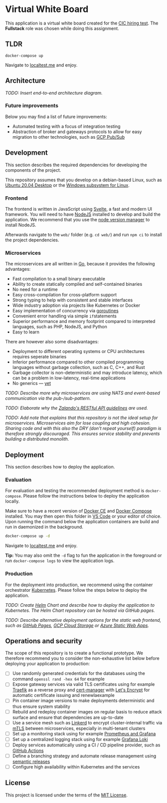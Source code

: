 # Virtual White Board

This application is a virtual white board created for the [CIC hiring test](https://github.com/ibmcicdk/CIC-HIRING-TEST/tree/master/VirtualWhiteBoard). The **Fullstack** role was chosen while doing this assignment.

## TLDR

```shell
docker-compose up
```

Navigate to [localtest.me](http://localtest.me) and enjoy.

## Architecture

_TODO: Insert end-to-end architecture diagram._

### Future improvements

Below you may find a list of future improvements:

- Automated testing with a focus of integration testing
- Abstraction of broker and gateways protocols to allow for easy migration to other technologies, such as [GCP Pub/Sub](https://cloud.google.com/pubsub)

## Development

This section describes the required dependencies for developing the components of the project.

This repository assumes that you develop on a debian-based Linux, such as [Ubuntu 20.04 Desktop](https://ubuntu.com/download/desktop) or the [Windows subsystem for Linux](https://docs.microsoft.com/en-us/windows/wsl/install).

### Frontend

The frontend is written in JavaScript using [Svelte](https://svelte.dev/), a fast and modern UI framework. You will need to have [NodeJS](https://nodejs.org/en/) installed to develop and build the application. We recommend that you use the [node version manager](https://github.com/nvm-sh/nvm) to install NodeJS.

Afterwards navigate to the `web/` folder (e.g. `cd web/`) and run `npm ci` to install the project dependencies.

### Microservices

The microservices are all written in [Go](https://golang.org/), because it provides the following advantages:

- Fast compilation to a small binary executable
- Ability to create statically compiled and self-contained binaries
- No need for a runtime
- Easy cross-compilation for cross-platform support
- Strong typing to help with consistent and stable interfaces
- Wide industry adoption via projects like Kubernetes or Docker
- Easy implementation of concurrency via [goroutines](https://gobyexample.com/goroutines)
- Convenient error handling via simple `if`statements
- Superior performance and memory footprint compared to interpreted languages, such as PHP, NodeJS, and Python
- Easy to learn

There are however also some disadvantages:

- Deployment to different operating systems or CPU architectures requires seperate binaries
- Inferior performance compared to other compiled programming languages without garbage collection, such as C, C++, and Rust
- Garbage collector is non-deterministic and may introduce latency, which can be a problem in low-latency, real-time applications
- No generics — [yet](https://bitfieldconsulting.com/golang/generics)

_TODO: Describe more why microservices are using NATS and event-based communication via the pub-/sub-pattern._

_TODO: Elaborate why the [Zalando's RESTful API guidelines](https://opensource.zalando.com/restful-api-guidelines/) are used._

_TODO: Add note that explains that this repository is not the ideal setup for microservices. Microservices aim for lose coupling and high cohesion. Sharing code and with this also the DRY (don't repeat yourself) paradigm is therefore strongly discouraged. This ensures service stability and prevents building a distributed monolith._

## Deployment

This section describes how to deploy the application.

### Evaluation

For evaluation and testing the recommended deployment method is `docker-compose`. Please follow the instructions below to deploy the application locally.

Make sure to have a recent version of [Docker CE](https://docs.docker.com/engine/install/ubuntu/) and [Docker Compose](https://docs.docker.com/compose/) installed. You may then open this folder in [VS Code](https://code.visualstudio.com/) or your editor of choice. Upon running the command below the application containers are build and run in daemonized in the background.

```bash
docker-compose up -d
```

Navigate to [localtest.me](http://localtest.me) and enjoy.

**Tip:** You may also omit the `-d` flag to fun the application in the foreground or run `docker-compose logs` to view the application logs.

### Production

For the deployment into production, we recommend using the container orchestrator [Kubernetes](https://kubernetes.io/). Please follow the steps below to deploy the application.

_TODO: Create [Helm](https://helm.sh/) Chart and describe how to deploy the application to Kubernetes. The Helm Chart repository can be hosted via GitHub pages._

_TODO: Describe alternative deployment options for the static web frontend, such as [GitHub Pages](https://pages.github.com/), [GCP Cloud Storage](https://cloud.google.com/storage/docs/hosting-static-website) or [Azure Static Web Apps](https://docs.microsoft.com/en-us/azure/static-web-apps/plans)._

## Operations and security

The scope of this repository is to create a functional prototype. We therefore recommend you to consider the non-exhaustive list below before deploying your application to production:

- [ ] Use randomly generated credentials for the databases using the command `openssl rand -hex 64` for example
- [ ] Expose gateway services via valid TLS certificates using for example [Traefik](https://doc.traefik.io/traefik/providers/kubernetes-gateway/) as a reverse proxy and [cert-manager](https://cert-manager.io/docs/) with [Let's Encrypt](https://letsencrypt.org/) for automatic certificate issuing and renewlaexample
- [ ] Pin container image versions to make deployments deterministic and thus ensure system stability
- [ ] Rebuild and redeploy container images on regular basis to reduce attack surface and ensure that dependencies are up-to-date
- [ ] Use a service mesh such as [Linkerd](https://linkerd.io/) to encrypt cluster-internal traffic via [mTLS](https://linkerd.io/2.11/features/automatic-mtls/) between microservices, especially in multi-tenant clusters
- [ ] Set up a monitoring stack using for example [Prometheus and Grafana](https://prometheus.io/docs/visualization/grafana/)
- [ ] Set up a centralized logging stack using for example [Grafana Loki](https://grafana.com/oss/loki/)
- [ ] Deploy services automatically using a CI / CD pipeline provider, such as [GitHub Actions](https://github.com/features/actions)
- [ ] Define a branching strategy and automate release management using [semantic releases](https://github.com/semantic-release/semantic-release)
- [ ] Configure high availability within Kubernetes and the services

## License

This project is licensed under the terms of the [MIT License](./LICENSE.md).
